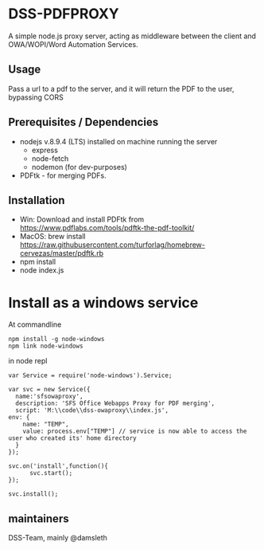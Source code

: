 # DSS-PDFPROXY

A simple node.js proxy server, acting as middleware between the client and OWA/WOPI/Word Automation Services.

## Usage
Pass a url to a pdf to the server, and it will return the PDF to the user, bypassing CORS

## Prerequisites / Dependencies
* nodejs v.8.9.4 (LTS) installed on machine running the server
    * express
    * node-fetch
    * nodemon (for dev-purposes)
* PDFtk - for merging PDFs.

## Installation
* Win: Download and install PDFtk from https://www.pdflabs.com/tools/pdftk-the-pdf-toolkit/
* MacOS: brew install https://raw.githubusercontent.com/turforlag/homebrew-cervezas/master/pdftk.rb
* npm install
* node index.js

# Install as a windows service
At commandline 
```
npm install -g node-windows
npm link node-windows
```

in node repl
```
var Service = require('node-windows').Service;

var svc = new Service({
  name:'sfsowaproxy',
  description: 'SFS Office Webapps Proxy for PDF merging',
  script: 'M:\\code\\dss-owaproxy\\index.js',
env: {
    name: "TEMP",
    value: process.env["TEMP"] // service is now able to access the user who created its' home directory
  }
});

svc.on('install',function(){
      svc.start();
});

svc.install();
```

## maintainers
DSS-Team, mainly @damsleth
